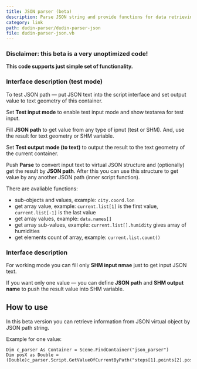 ```yaml
---
title: JSON parser (beta)
description: Parse JSON string and provide functions for data retrieving by object path like in JavaScript object.
category: link
path: dudin-parser/dudin-parser-json
file: dudin-parser-json.vb
---
```


### Disclaimer: this beta is a very unoptimized code!

__This code supports just simple set of functionality.__

<interface-description image="json-test-interface.png">

### Interface description (test mode)

To test JSON path — put JSON text into the script interface and set output value to text geometry of this container.

Set __Test input mode__ to enable test input mode and show textarea for test input.

Fill __JSON path__ to get value from any type of ipnut (test or SHM). And, use the result for text geometry or SHM variable.

Set __Test output mode (to text)__ to output the result to the text geometry of the current container.

Push __Parse__ to convert input text to virtual JSON structure and (optionally) get the result by __JSON path__. After this you can use this structure to get value by any another JSON path (inner script function).

</interface-description>

There are avaliable functions:

* sub-objects and values, example: ```city.coord.lon```
* get array value, example: ```current.list[1]``` is the first value, ```current.list[-1]``` is the last value
* get array values, example: ```data.names[]```
* get array sub-values, example: ```current.list[].humidity``` gives array of humidities
* get elements count of array, example: ```current.list.count()```


<interface-description image="json-get-one-value-interface.png">

### Interface description

For working mode you can fill only __SHM input nmae__ just to get input JSON text.

If you want only one value — you can define __JSON path__ and __SHM output name__ to push the result value into SHM variable.

</interface-description>

## How to use

In this beta version you can retrieve information from JSON virtual object by JSON path string.

Example for one value:

```
Dim c_parser As Container = Scene.FindContainer("json_parser")
Dim posX as Double = (Double)c_parser.Script.GetValueOfCurrentByPath("steps[1].points[2].positionX")
```

<br />
